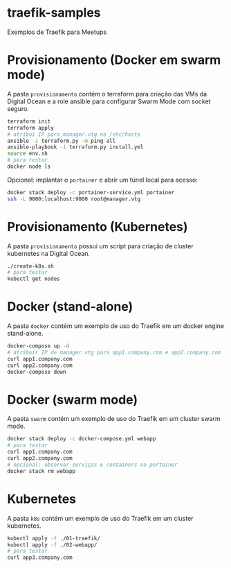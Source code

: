 # traefik-samples
Exemplos de Traefik para Meetups

# Provisionamento (Docker em swarm mode)

A pasta `provisionamento` contém o terraform para criação das VMs da Digital Ocean e a role ansible para configurar Swarm Mode com socket seguro.

```sh
terraform init
terraform apply
# atribui IP para manager.vtg no /etc/hosts
ansible -i terraform.py -m ping all
ansible-playbook -i terraform.py install.yml
source env.sh
# para testar
docker node ls
```

Opcional: implantar o `portainer` e abrir um túnel local para acesso:

```sh
docker stack deploy -c portainer-service.yml portainer
ssh -L 9000:localhost:9000 root@manager.vtg
```

# Provisionamento (Kubernetes)

A pasta `provisionamento` possui um script para criação de cluster kubernetes na Digital Ocean.

```sh
./create-k8s.sh
# para testar
kubectl get nodes
```

# Docker (stand-alone)

A pasta `docker` contém um exemplo de uso do Traefik em um docker engine stand-alone.

```sh
docker-compose up -d
# atribuir IP de manager.vtg para app1.company.com e app2.company.com
curl app1.company.com
curl app2.company.com
docker-compose down
```

# Docker (swarm mode)

A pasta `swarm` contém um exemplo de uso do Traefik em um cluster swarm mode.

```sh
docker stack deploy -c docker-compose.yml webapp
# para testar
curl app1.company.com
curl app2.company.com
# opcional: observar serviços e containers no portainer
docker stack rm webapp
```

# Kubernetes

A pasta `k8s` contém um exemplo de uso do Traefik em um cluster kubernetes.

```sh
kubectl apply -f ./01-traefik/
kubectl apply -f ./02-webapp/
# para testar
curl app3.company.com
```

